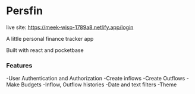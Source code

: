 # Persfin 

live site: https://meek-wisp-1789a8.netlify.app/login

A little personal finance tracker app

Built with react and pocketbase
### Features
-User Authentication and Authorization
-Create inflows
-Create Outflows
-Make Budgets
-Inflow, Outflow histories
-Date and text filters
-Theme
